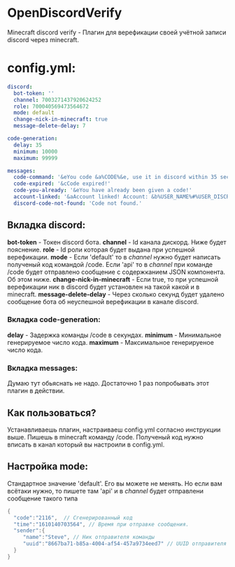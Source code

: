 # OpenDiscordVerify
Minecraft discord verify - Плагин для верефикации своей учётной записи discord через minecraft.

# config.yml:
```yml
discord:
  bot-token: ''
  channel: 7003271437920624252
  role: 700040569473564672
  mode: default
  change-nick-in-minecraft: true
  message-delete-delay: 7

code-generation:
  delay: 35
  minimum: 10000
  maximum: 99999

messages:
  code-command: '&eYou code &a%CODE%&e, use it in discord within 35 seconds.'
  code-expired: '&cCode expired!'
  code-you-already: '&eYou have already been given a code!'
  account-linked: '&aAccount linked! Account: &b%USER_NAME%#%USER_DISCRIMINATOR%&a!'
  discord-code-not-found: 'Code not found.'

```
## Вкладка discord:
 **bot-token** - Токен discord бота.
 **channel** - Id канала дискорд. Ниже будет пояснение.
 **role** - Id роли которая будет выдана при успешной верефикации. 
 **mode** - Если 'default' то в *channel* нужно будет написать полученый код командой /code. Если 'api' то в *channel* при команде /code будет отправлено сообщение с содержканием JSON компонента. Об этом ниже.
 **change-nick-in-minecraft** - Если true, то при успешной верефикации ник в discord будет установлен на такой какой и в minecraft.
 **message-delete-delay** - Через сколько секунд будет удалено сообщение бота об неуспешной верефикации в канале discord.

### Вкладка code-generation:
 **delay** - Задержка команды /code в секундах.
 **minimum** - Минимальное генерируемое число кода.
 **maximum** - Максимальное генерируеное число кода.
 
 ### Вкладка messages:
 Думаю тут обьяснать не надо. Достаточно 1 раз попробывать этот плагин в действии.
 
 ## Как пользоваться?
 Устанавливаешь плагин, настраиваеш config.yml согласно инструкции выше. Пишешь в minecraft команду /code. Полученый код нужно вписать в канал который вы настроили в config.yml.
 
 ## Настройка mode:
 Стандартное значение 'default'. Его вы можете не менять. Но если вам всётаки нужно, то пишете там 'api' и в *channel* будет отправлени сообщение такого типа
```java
{
  "code":"2116",  // Сгенерированный код
  "time":"1610140703564", // Время при отправке сообщения.
  "sender":{ 
     "name":"Steve", // Ник отправителя команды
     "uuid":"8667ba71-b85a-4004-af54-457a9734eed7" // UUID отправителя команды. null если отправитель CONSOLE.
  } 
}
```
